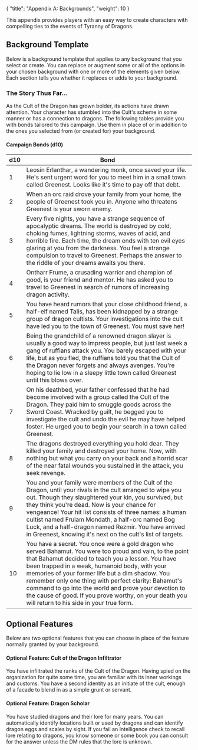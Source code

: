 {
  "title": "Appendix A: Backgrounds",
  "weight": 10
}

This appendix provides players with an easy way to create characters with compelling ties to the events of Tyranny of Dragons.

## Background Template

Below is a background template that applies to any background that you select or create. You can replace or augment some or all of the options in your chosen background with one or more of the elements given below. Each section tells you whether it replaces or adds to your background.

### The Story Thus Far...

As the Cult of the Dragon has grown bolder, its actions have drawn attention. Your character has stumbled into the Cult's scheme in some manner or has a connection to dragons. The following tables provide you with bonds tailored to this campaign. Use them in place of or in addition to the ones you selected from (or created for) your background.

#### Campaign Bonds (d10)

| <span class="text-center block">d10</span> | Bond |
| - | - |
| <span class="text-center block">1</span> | Leosin Erlanthar, a wandering monk, once saved your life. He's sent urgent word for you to meet him in a small town called Greenest. Looks like it's time to pay off that debt. |
| <span class="text-center block">2</span> | When an orc raid drove your family from your home, the people of Greenest took you in. Anyone who threatens Greenest is your sworn enemy. |
| <span class="text-center block">3</span> | Every five nights, you have a strange sequence of apocalyptic dreams. The world is destroyed by cold, choking fumes, lightning storms, waves of acid, and horrible fire. Each time, the dream ends with ten evil eyes glaring at you from the darkness. You feel a strange compulsion to travel to Greenest. Perhaps the answer to the riddle of your dreams awaits you there. |
| <span class="text-center block">4</span> | Ontharr Frume, a crusading warrior and champion of good, is your friend and mentor. He has asked you to travel to Greenest in search of rumors of increasing dragon activity. |
| <span class="text-center block">5</span> | You have heard rumors that your close childhood friend, a half-elf named Talis, has been kidnapped by a strange group of dragon cultists. Your investigations into the cult have led you to the town of Greenest. You must save her! |
| <span class="text-center block">6</span> | Being the grandchild of a renowned dragon slayer is usually a good way to impress people, but just last week a gang of ruffians attack you. You barely escaped with your life, but as you fled, the ruffians told you that the Cult of the Dragon never forgets and always avenges. You're hoping to lie low in a sleepy little town called Greenest until this blows over. |
| <span class="text-center block">7</span> | On his deathbed, your father confessed that he had become involved with a group called the Cult of the Dragon. They paid him to smuggle goods across the Sword Coast. Wracked by guilt, he begged you to investigate the cult and undo the evil he may have helped foster. He urged you to begin your search in a town called Greenest. |
| <span class="text-center block">8</span> | The dragons destroyed everything you hold dear. They killed your family and destroyed your home. Now, with nothing but what you carry on your back and a horrid scar of the near fatal wounds you sustained in the attack, you seek revenge. |
| <span class="text-center block">9</span> | You and your family were members of the Cult of the Dragon, until your rivals in the cult arranged to wipe you out. Though they slaughtered your kin, you survived, but they think you're dead. Now is your chance for vengeance! Your hit list consists of three names: a human cultist named Frulam Mondath, a half-orc named Bog Luck, and a half-dragon named Rezmir. You have arrived in Greenest, knowing it's next on the cult's list of targets. |
| <span class="text-center block">10</span> | You have a secret. You once were a gold dragon who served Bahamut. You were too proud and vain, to the point that Bahamut decided to teach you a lesson. You have been trapped in a weak, humanoid body, with your memories of your former life but a dim shadow. You remember only one thing with perfect clarity: Bahamut's command to go into the world and prove your devotion to the cause of good. If you prove worthy, on your death you will return to his side in your true form. |

## Optional Features

Below are two optional features that you can choose in place of the feature normally granted by your background.

#### Optional Feature: Cult of the Dragon Infiltrator

You have infiltrated the ranks of the Cult of the Dragon. Having spied on the organization for quite some time, you are familiar with its inner workings and customs. You have a second identity as an initiate of the cult, enough of a facade to blend in as a simple grunt or servant.

#### Optional Feature: Dragon Scholar

You have studied dragons and their lore for many years. You can automatically identify locations built or used by dragons and can identify dragon eggs and scales by sight. If you fail an Intelligence check to recall lore relating to dragons, you know someone or some book you can consult for the answer unless the DM rules that the lore is unknown.